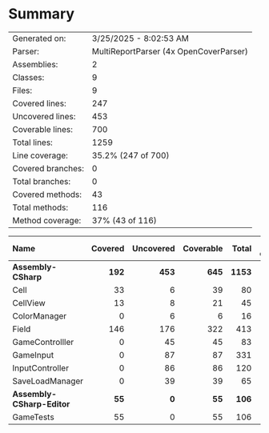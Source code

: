 ﻿# Summary
|||
|:---|:---|
| Generated on: | 3/25/2025 - 8:02:53 AM |
| Parser: | MultiReportParser (4x OpenCoverParser) |
| Assemblies: | 2 |
| Classes: | 9 |
| Files: | 9 |
| Covered lines: | 247 |
| Uncovered lines: | 453 |
| Coverable lines: | 700 |
| Total lines: | 1259 |
| Line coverage: | 35.2% (247 of 700) |
| Covered branches: | 0 |
| Total branches: | 0 |
| Covered methods: | 43 |
| Total methods: | 116 |
| Method coverage: | 37% (43 of 116) |

|**Name**|**Covered**|**Uncovered**|**Coverable**|**Total**|**Line coverage**|**Covered**|**Total**|**Branch coverage**|**Covered**|**Total**|**Method coverage**|
|:---|---:|---:|---:|---:|---:|---:|---:|---:|---:|---:|---:|
|**Assembly-CSharp**|**192**|**453**|**645**|**1153**|**29.7%**|**0**|**0**|****|**34**|**107**|**31.7%**|
|Cell|33|6|39|80|84.6%|0|0||15|16|93.7%|
|CellView|13|8|21|45|61.9%|0|0||3|3|100%|
|ColorManager|0|6|6|16|0%|0|0||0|1|0%|
|Field|146|176|322|413|45.3%|0|0||16|31|51.6%|
|GameControlller|0|45|45|83|0%|0|0||0|14|0%|
|GameInput|0|87|87|331|0%|0|0||0|31|0%|
|InputController|0|86|86|120|0%|0|0||0|8|0%|
|SaveLoadManager|0|39|39|65|0%|0|0||0|3|0%|
|**Assembly-CSharp-Editor**|**55**|**0**|**55**|**106**|**100%**|**0**|**0**|****|**9**|**9**|**100%**|
|GameTests|55|0|55|106|100%|0|0||9|9|100%|
